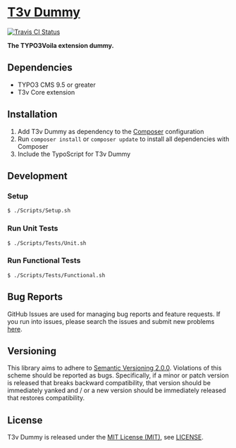 [T3v Dummy]
===========

[![Travis CI Status][Travis CI Status]][Travis CI]

**The TYPO3Voila extension dummy.**

Dependencies
------------

* TYPO3 CMS 9.5 or greater
* T3v Core extension

Installation
------------

1. Add T3v Dummy as dependency to the [Composer] configuration
2. Run `composer install` or `composer update` to install all dependencies with Composer
3. Include the TypoScript for T3v Dummy

Development
-----------

### Setup

```
$ ./Scripts/Setup.sh
```

### Run Unit Tests

```
$ ./Scripts/Tests/Unit.sh
```

### Run Functional Tests

```
$ ./Scripts/Tests/Functional.sh
```

Bug Reports
-----------

GitHub Issues are used for managing bug reports and feature requests. If you run into issues, please search the issues
and submit new problems [here].

Versioning
----------

This library aims to adhere to [Semantic Versioning 2.0.0]. Violations of this scheme should be reported as bugs.
Specifically, if a minor or patch version is released that breaks backward compatibility, that version should be
immediately yanked and / or a new version should be immediately released that restores compatibility.

License
-------

T3v Dummy is released under the [MIT License (MIT)], see [LICENSE].

[Acceptance testing TYPO3]: https://wiki.typo3.org/Acceptance_testing "Acceptance testing TYPO3"
[Automated testing TYPO3]: https://wiki.typo3.org/Automated_testing "Automated testing TYPO3"
[Composer]: https://getcomposer.org "Dependency Manager for PHP"
[Functional testing TYPO3]: https://wiki.typo3.org/Functional_testing "Functional testing TYPO3"
[here]: https://github.com/t3v/t3v_dummy/issues "GitHub Issue Tracker"
[LICENSE]: https://raw.githubusercontent.com/t3v/t3v_dummy/master/LICENSE "License"
[MIT License (MIT)]: http://opensource.org/licenses/MIT "The MIT License (MIT)"
[Semantic Versioning 2.0.0]: http://semver.org "Semantic Versioning 2.0.0"
[T3v Dummy]: https://t3v.github.io/t3v_dummy/ "The TYPO3Voila extension dummy."
[Travis CI]: https://travis-ci.org/t3v/t3v_dummy "T3v Dummy at Travis CI"
[Travis CI Status]: https://img.shields.io/travis/t3v/t3v_dummy.svg?style=flat "Travis CI Status"
[TYPO3voila]: https://github.com/t3v "“UH LÁLÁ, TYPO3!”"
[Unit Testing TYPO3]: https://wiki.typo3.org/Unit_Testing_TYPO3 "Unit testing TYPO3"
